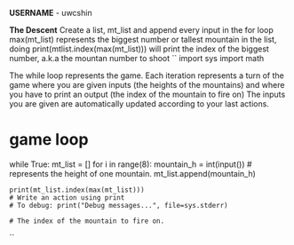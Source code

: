 **USERNAME** - uwcshin



**The Descent**
Create a list, mt_list and append every input in the for loop
max(mt_list) represents the biggest number or tallest mountain in the list, doing print(mtlist.index(max(mt_list))) will print the index of the biggest number, a.k.a the mountan number to shoot
``
import sys
import math

The while loop represents the game.
Each iteration represents a turn of the game
 where you are given inputs (the heights of the mountains)
 and where you have to print an output (the index of the mountain to fire on)
 The inputs you are given are automatically updated according to your last actions.


# game loop

while True:
    mt_list = []
    for i in range(8):
        mountain_h = int(input())  # represents the height of one mountain.
        mt_list.append(mountain_h)
        
    print(mt_list.index(max(mt_list)))
    # Write an action using print
    # To debug: print("Debug messages...", file=sys.stderr)
 
    # The index of the mountain to fire on.
``
    
    
